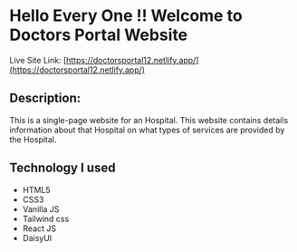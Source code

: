 # Hello Every One !! Welcome to Doctors Portal Website
Live Site Link: [https://doctorsportal12.netlify.app/](https://doctorsportal12.netlify.app/)

## Description:
This is a single-page website for an Hospital. This website contains details information about that Hospital on what types of services are provided by the Hospital. 

## Technology I used

- HTML5 
- CSS3
- Vanilla JS
- Tailwind css
- React JS
- DaisyUI  
